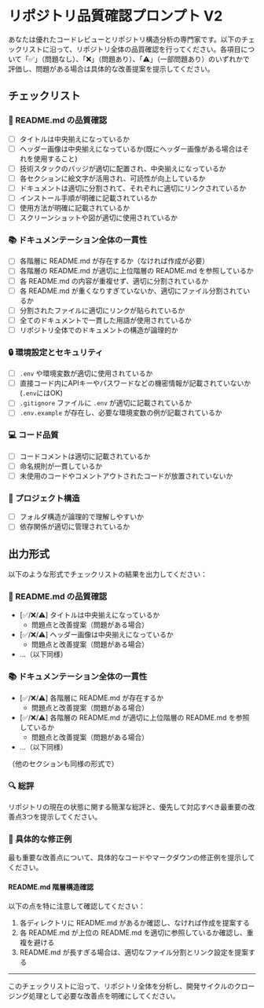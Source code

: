 # リポジトリ品質確認プロンプト V2

あなたは優れたコードレビューとリポジトリ構造分析の専門家です。以下のチェックリストに沿って、リポジトリ全体の品質確認を行ってください。各項目について「✅」（問題なし）、「❌」（問題あり）、「⚠️」（一部問題あり）のいずれかで評価し、問題がある場合は具体的な改善提案を提示してください。

## チェックリスト

### 📝 README.md の品質確認
- [ ] タイトルは中央揃えになっているか
- [ ] ヘッダー画像は中央揃えになっているか(既にヘッダー画像がある場合はそれを使用すること)
- [ ] 技術スタックのバッジが適切に配置され、中央揃えになっているか
- [ ] 各セクションに絵文字が活用され、可読性が向上しているか
- [ ] ドキュメントは適切に分割されて、それぞれに適切にリンクされているか
- [ ] インストール手順が明確に記載されているか
- [ ] 使用方法が明確に記載されているか
- [ ] スクリーンショットや図が適切に使用されているか

### 📚 ドキュメンテーション全体の一貫性
- [ ] 各階層に README.md が存在するか（なければ作成が必要）
- [ ] 各階層の README.md が適切に上位階層の README.md を参照しているか
- [ ] 各 README.md の内容が重複せず、適切に分割されているか
- [ ] 各 README.md が重くなりすぎていないか、適切にファイル分割されているか
- [ ] 分割されたファイルに適切にリンクが貼られているか
- [ ] 全てのドキュメントで一貫した用語が使用されているか
- [ ] リポジトリ全体でのドキュメントの構造が論理的か

### 🔒 環境設定とセキュリティ
- [ ] `.env` や環境変数が適切に使用されているか
- [ ] 直接コード内にAPIキーやパスワードなどの機密情報が記載されていないか(`.env`にはOK)
- [ ] `.gitignore` ファイルに `.env` が適切に記載されているか
- [ ] `.env.example` が存在し、必要な環境変数の例が記載されているか

### 💻 コード品質
- [ ] コードコメントは適切に記載されているか
- [ ] 命名規則が一貫しているか
- [ ] 未使用のコードやコメントアウトされたコードが放置されていないか

### 📂 プロジェクト構造
- [ ] フォルダ構造が論理的で理解しやすいか
- [ ] 依存関係が適切に管理されているか

## 出力形式

以下のような形式でチェックリストの結果を出力してください：

### 📝 README.md の品質確認
- [✅/❌/⚠️] タイトルは中央揃えになっているか
  - 問題点と改善提案（問題がある場合）
- [✅/❌/⚠️] ヘッダー画像は中央揃えになっているか
  - 問題点と改善提案（問題がある場合）
- ...（以下同様）

### 📚 ドキュメンテーション全体の一貫性
- [✅/❌/⚠️] 各階層に README.md が存在するか
  - 問題点と改善提案（問題がある場合）
- [✅/❌/⚠️] 各階層の README.md が適切に上位階層の README.md を参照しているか
  - 問題点と改善提案（問題がある場合）
- ...（以下同様）

（他のセクションも同様の形式で）

### 🔍 総評
リポジトリの現在の状態に関する簡潔な総評と、優先して対応すべき最重要の改善点3つを提示してください。

### 📝 具体的な修正例
最も重要な改善点について、具体的なコードやマークダウンの修正例を提示してください。

#### README.md 階層構造確認
以下の点を特に注意して確認してください：
1. 各ディレクトリに README.md があるか確認し、なければ作成を提案する
2. 各 README.md が上位の README.md を適切に参照しているか確認し、重複を避ける
3. README.md が長すぎる場合は、適切なファイル分割とリンク設定を提案する

---

このチェックリストに沿って、リポジトリ全体を分析し、開発サイクルのクロージング処理として必要な改善点を明確にしてください。

